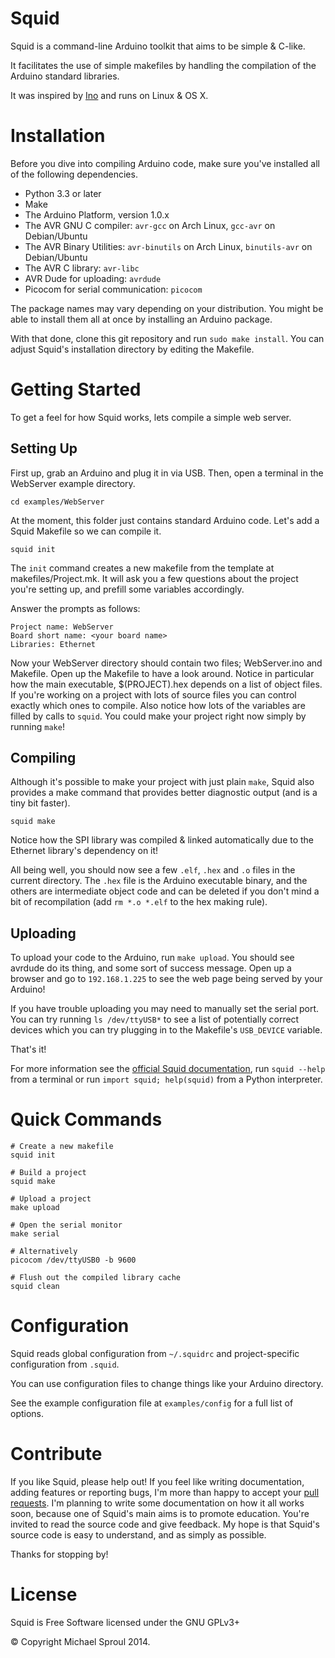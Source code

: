 Squid
=====

Squid is a command-line Arduino toolkit that aims to be simple & C-like.

It facilitates the use of simple makefiles by handling the compilation of the Arduino standard libraries.

It was inspired by [Ino](https://github.com/amperka/ino) and runs on Linux & OS X.

Installation
============

Before you dive into compiling Arduino code, make sure you've installed all of the following dependencies.

* Python 3.3 or later
* Make
* The Arduino Platform, version 1.0.x
* The AVR GNU C compiler: `avr-gcc` on Arch Linux, `gcc-avr` on Debian/Ubuntu
* The AVR Binary Utilities: `avr-binutils` on Arch Linux, `binutils-avr` on Debian/Ubuntu
* The AVR C library: `avr-libc`
* AVR Dude for uploading: `avrdude`
* Picocom for serial communication: `picocom`

The package names may vary depending on your distribution. You might be able to install them all at once by installing an Arduino package.

With that done, clone this git repository and run `sudo make install`. You can adjust Squid's installation directory by editing the Makefile.

Getting Started
===============

To get a feel for how Squid works, lets compile a simple web server.

## Setting Up

First up, grab an Arduino and plug it in via USB. Then, open a terminal in the WebServer example directory.

```
cd examples/WebServer
```

At the moment, this folder just contains standard Arduino code. Let's add a Squid Makefile so we can compile it.

```
squid init
```

The `init` command creates a new makefile from the template at makefiles/Project.mk. It will ask you a few questions about the project you're setting up, and prefill some variables accordingly.

Answer the prompts as follows:

```
Project name: WebServer
Board short name: <your board name>
Libraries: Ethernet
```

Now your WebServer directory should contain two files; WebServer.ino and Makefile. Open up the Makefile to have a look around. Notice in particular how the main executable, $(PROJECT).hex depends on a list of object files. If you're working on a project with lots of source files you can control exactly which ones to compile. Also notice how lots of the variables are filled by calls to `squid`. You could make your project right now simply by running `make`!

## Compiling

Although it's possible to make your project with just plain `make`, Squid also provides a make command that provides better diagnostic output (and is a tiny bit faster).

```
squid make
```

Notice how the SPI library was compiled & linked automatically due to the Ethernet library's dependency on it!

All being well, you should now see a few `.elf`, `.hex` and `.o` files in the current directory. The `.hex` file is the Arduino executable binary, and the others are intermediate object code and can be deleted if you don't mind a bit of recompilation (add `rm *.o *.elf` to the hex making rule).

## Uploading

To upload your code to the Arduino, run `make upload`. You should see avrdude do its thing, and some sort of success message. Open up a browser and go to `192.168.1.225` to see the web page being served by your Arduino!

If you have trouble uploading you may need to manually set the serial port. You can try running `ls /dev/ttyUSB*` to see a list of potentially correct devices which you can try plugging in to the Makefile's `USB_DEVICE` variable.

That's it!

For more information see the [official Squid documentation](http://documentup.com/gnusouth/squid), run `squid --help` from a terminal or run `import squid; help(squid)` from a Python interpreter.

Quick Commands
==============

```
# Create a new makefile
squid init

# Build a project
squid make

# Upload a project
make upload

# Open the serial monitor
make serial

# Alternatively
picocom /dev/ttyUSB0 -b 9600

# Flush out the compiled library cache
squid clean
```

Configuration
=============

Squid reads global configuration from `~/.squidrc` and project-specific configuration from `.squid`.

You can use configuration files to change things like your Arduino directory.

See the example configuration file at `examples/config` for a full list of options.

Contribute
==========

If you like Squid, please help out! If you feel like writing documentation, adding features or reporting bugs, I'm more than happy to accept your [pull requests](https://help.github.com/articles/using-pull-requests). I'm planning to write some documentation on how it all works soon, because one of Squid's main aims is to promote education. You're invited to read the source code and give feedback. My hope is that Squid's source code is easy to understand, and as simply as possible.

Thanks for stopping by!

License
=======

Squid is Free Software licensed under the GNU GPLv3+

&copy; Copyright Michael Sproul 2014.
